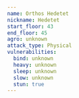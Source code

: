 ```yaml
---
name: Orthos Hedetet
nickname: Hedetet
start_floor: 43
end_floor: 45
agro: unknown
attack_type: Physical
vulnerabilities:
  bind: unknown
  heavy: unknown
  sleep: unknown
  slow: unknown
  stun: true
---
```

